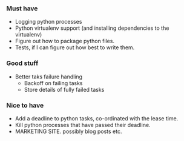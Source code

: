### Must have

- Logging python processes
- Python virtualenv support (and installing dependencies to the virtualenv)
- Figure out how to package python files.
- Tests, if I can figure out how best to write them.

### Good stuff

- Better taks failure handling
  - Backoff on failing tasks
  - Store details of fully failed tasks

### Nice to have

- Add a deadline to python tasks, co-ordinated with the lease time.
- Kill python processes that have passed their deadline.
- MARKETING SITE.  possibly blog posts etc.
